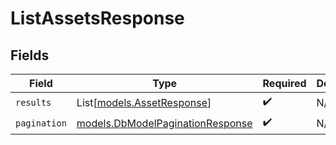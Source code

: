 # ListAssetsResponse


## Fields

| Field                                                                      | Type                                                                       | Required                                                                   | Description                                                                |
| -------------------------------------------------------------------------- | -------------------------------------------------------------------------- | -------------------------------------------------------------------------- | -------------------------------------------------------------------------- |
| `results`                                                                  | List[[models.AssetResponse](../models/assetresponse.md)]                   | :heavy_check_mark:                                                         | N/A                                                                        |
| `pagination`                                                               | [models.DbModelPaginationResponse](../models/dbmodelpaginationresponse.md) | :heavy_check_mark:                                                         | N/A                                                                        |